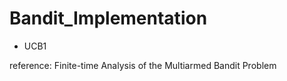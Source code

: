 # Bandit_Implementation

- UCB1
  
reference: Finite-time Analysis of the Multiarmed Bandit Problem
